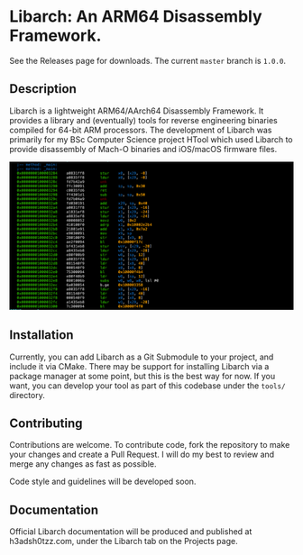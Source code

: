 # Libarch: An ARM64 Disassembly Framework.

See the Releases page for downloads. The current `master` branch is `1.0.0`.

## Description

Libarch is a lightweight ARM64/AArch64 Disassembly Framework. It provides a library and (eventually) tools for reverse engineering binaries compiled for 64-bit ARM processors. The development of Libarch was primarily for my BSc Computer Science project HTool which used Libarch to provide disassembly of Mach-O binaries and iOS/macOS firmware files.

![Example of Libarch disassembly output](example.png)

## Installation

Currently, you can add Libarch as a Git Submodule to your project, and include it via CMake. There may be support for installing Libarch via a package manager at some point, but this is the best way for now. If you want, you can develop your tool as part of this codebase under the `tools/` directory.

## Contributing

Contributions are welcome. To contribute code, fork the repository to make your changes and create a Pull Request. I will do my best to review and merge any changes as fast as possible. 

Code style and guidelines will be developed soon.

## Documentation

Official Libarch documentation will be produced and published at h3adsh0tzz.com, under the Libarch tab on the Projects page. 
